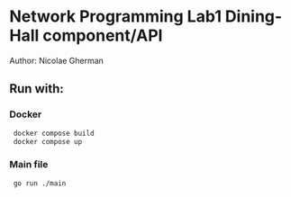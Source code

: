 # Network Programming Lab1 Dining-Hall component/API
Author: Nicolae Gherman  

## Run with: 

### Docker  
```bash
 docker compose build
 docker compose up
```

### Main file 

```bash
 go run ./main 
``` 


